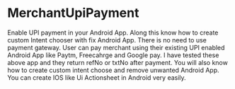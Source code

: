# MerchantUpiPayment
Enable UPI payment in your Android App. Along this know how to create custom Intent chooser with fix Android App. There is no need to
use payment gateway. User can pay merchant using their existing UPI enabled Android App like Paytm, Freecahrge and Google pay.
I have tested these above app and they return refNo or txtNo after payment.
You will also know how to create custom intent choose and remove unwanted Android App. You can create IOS like Ui Actionsheet in Android 
very easily.
